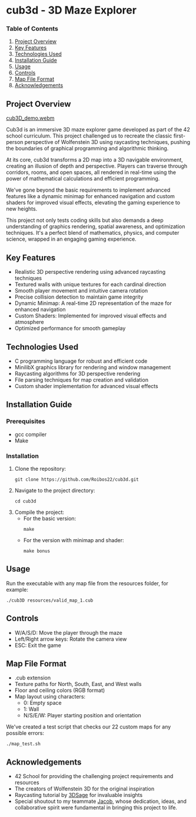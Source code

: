 # cub3d - 3D Maze Explorer

### Table of Contents
1. [Project Overview](#project-overview)
2. [Key Features](#key-features)
3. [Technologies Used](#technologies-used)
4. [Installation Guide](#installation-guide)
5. [Usage](#usage)
6. [Controls](#controls)
7. [Map File Format](#map-file-format)
8. [Acknowledgements](#acknowledgements)

## Project Overview
[cub3D_demo.webm](https://github.com/user-attachments/assets/5d38f6a3-9fe9-42dd-84eb-fab030d2650f)

Cub3d is an immersive 3D maze explorer game developed as part of the 42 school curriculum. This project challenged us to recreate the classic first-person perspective of Wolfenstein 3D using raycasting techniques, pushing the boundaries of graphical programming and algorithmic thinking.

At its core, cub3d transforms a 2D map into a 3D navigable environment, creating an illusion of depth and perspective. Players can traverse through corridors, rooms, and open spaces, all rendered in real-time using the power of mathematical calculations and efficient programming.

We've gone beyond the basic requirements to implement advanced features like a dynamic minimap for enhanced navigation and custom shaders for improved visual effects, elevating the gaming experience to new heights.

This project not only tests coding skills but also demands a deep understanding of graphics rendering, spatial awareness, and optimization techniques. It's a perfect blend of mathematics, physics, and computer science, wrapped in an engaging gaming experience.

## Key Features
- Realistic 3D perspective rendering using advanced raycasting techniques
- Textured walls with unique textures for each cardinal direction
- Smooth player movement and intuitive camera rotation
- Precise collision detection to maintain game integrity
- Dynamic Minimap: A real-time 2D representation of the maze for enhanced navigation
- Custom Shaders: Implemented for improved visual effects and atmosphere
- Optimized performance for smooth gameplay

## Technologies Used
- C programming language for robust and efficient code
- MinilibX graphics library for rendering and window management
- Raycasting algorithms for 3D perspective rendering
- File parsing techniques for map creation and validation
- Custom shader implementation for advanced visual effects

## Installation Guide
### Prerequisites
- gcc compiler
- Make

### Installation
1. Clone the repository:
   ```
   git clone https://github.com/Roibos22/cub3d.git
   ```
2. Navigate to the project directory:
   ```
   cd cub3d
   ```
3. Compile the project:
   - For the basic version:
     ```
     make
     ```
   - For the version with minimap and shader:
     ```
     make bonus
     ```

## Usage
Run the executable with any map file from the resources folder, for example:
```
./cub3D resources/valid_map_1.cub
```

## Controls
- W/A/S/D: Move the player through the maze
- Left/Right arrow keys: Rotate the camera view
- ESC: Exit the game

## Map File Format
- .cub extension
- Texture paths for North, South, East, and West walls
- Floor and ceiling colors (RGB format)
- Map layout using characters:
  - 0: Empty space
  - 1: Wall
  - N/S/E/W: Player starting position and orientation
 
We've created a test script that checks our 22 custom maps for any possible errors:
```
./map_test.sh
```

## Acknowledgements
- 42 School for providing the challenging project requirements and resources
- The creators of Wolfenstein 3D for the original inspiration
- Raycasting tutorial by [3DSage](https://www.youtube.com/watch?v=gYRrGTC7GtA&t=1s) for invaluable insights
- Special shoutout to my teammate [Jacob](https://github.com/jakobsitory), whose dedication, ideas, and collaborative spirit were fundamental in bringing this project to life.
